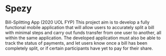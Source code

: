 # Spezy
Bill-Splitting App (2020 UOL FYP)
This project aim is to develop a fully functional mobile application that will allow users to accurately split a bill with minimal steps and carry out funds transfer from one user to another, all within the same application. The developed application must also be able to track the status of payments, and let users know once a bill has been completely split, or if certain participants have yet to pay for their share. 
